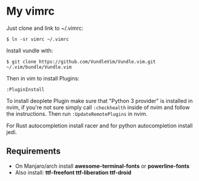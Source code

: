 # My vimrc
Just clone and link to ~/.vimrc:

```
$ ln -sr vimrc ~/.vimrc
```

Install vundle with:
```
$ git clone https://github.com/VundleVim/Vundle.vim.git ~/.vim/bundle/Vundle.vim
```

Then in vim to install Plugins:
```
:PluginInstall
```

To install deoplete Plugin make sure that "Python 3 provider" is installed in nvim, if you're not sure simply call `:checkhealth` inside of nvim and follow the instructions.
Then run `:UpdateRemotePlugins` in nvim.

For Rust autocompletion install racer and for python autocompletion install jedi.


## Requirements
- On Manjaro/arch install **awesome-terminal-fonts** or **powerline-fonts**
- Also install: **ttf-freefont ttf-liberation ttf-droid**

